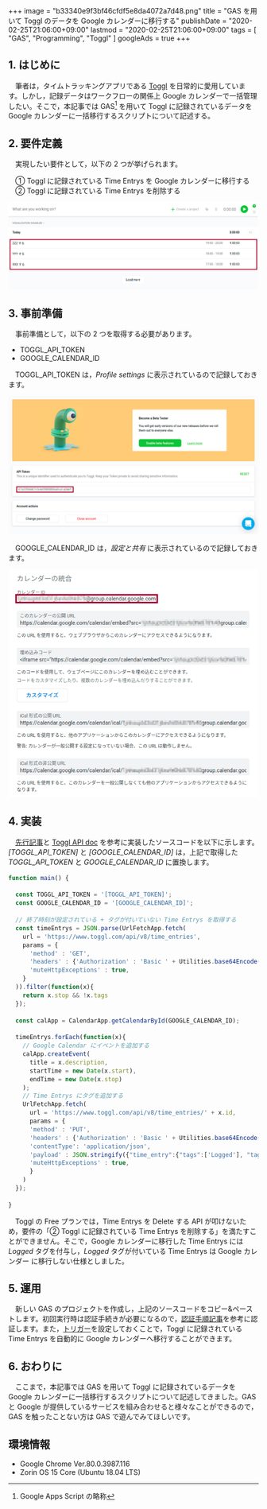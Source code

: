 +++
image = "b33340e9f3bf46cfdf5e8da4072a7d48.png"
title = "GAS を用いて Toggl のデータを Google カレンダーに移行する"
publishDate = "2020-02-25T21:06:00+09:00"
lastmod = "2020-02-25T21:06:00+09:00"
tags = [ "GAS", "Programming", "Toggl" ]
googleAds = true
+++

## 1. はじめに

　筆者は，タイムトラッキングアプリである [Toggl](https://toggl.com/) を日常的に愛用しています。しかし，記録データはワークフローの関係上 Google カレンダーで一括管理したい。そこで，本記事では GAS[^1] を用いて Toggl に記録されているデータを Google カレンダーに一括移行するスクリプトについて記述する。

[^1]: Google Apps Script の略称

## 2. 要件定義

　実現したい要件として，以下の 2 つが挙げられます。

　① Toggl に記録されている Time Entrys を Google カレンダーに移行する  
　② Toggl に記録されている Time Entrys を削除する

![](e8555184bc468f7ea1652db6918563d8.png)

## 3. 事前準備

　事前準備として，以下の 2 つを取得する必要があります。

* TOGGL_API_TOKEN
* GOOGLE_CALENDAR_ID

　TOGGL_API_TOKEN は，*Profile settings* に表示されているので記録しておきます。

![](370e258e7c8c1d8d742a5950f7246a23.png)

　GOOGLE_CALENDAR_ID は，*設定と共有* に表示されているので記録しておきます。

![](06aaa09b5a16de6a5d9a71aa67442a87.png)

## 4. 実装

　[先行記事](https://m-kawaguchi.hatenablog.jp/entry/2017/11/12/Toggl%E3%81%AE%E3%83%AD%E3%82%B0%E3%82%92Google%E3%82%AB%E3%83%AC%E3%83%B3%E3%83%80%E3%83%BC%E3%81%AB%E8%87%AA%E5%8B%95%E8%A8%98%E9%8C%B2%E3%81%99%E3%82%8B%E3%82%B9%E3%82%AF%E3%83%AA%E3%83%97 )と [Toggl API doc](https://github.com/toggl/toggl_api_docs/blob/master/toggl_api.md) を参考に実装したソースコードを以下に示します。*[TOGGL_API_TOKEN]* と *[GOOGLE_CALENDAR_ID]* は，上記で取得した *TOGGL_API_TOKEN* と *GOOGLE_CALENDAR_ID* に置換します。

```js
function main() {
  
  const TOGGL_API_TOKEN = '[TOGGL_API_TOKEN]';
  const GOOGLE_CALENDAR_ID = '[GOOGLE_CALENDAR_ID]';
  
  // 終了時刻が設定されている + タグが付いていない Time Entrys を取得する
  const timeEntrys = JSON.parse(UrlFetchApp.fetch(
    url = 'https://www.toggl.com/api/v8/time_entries',
    params = {
      'method' : 'GET',
      'headers' : {'Authorization' : 'Basic ' + Utilities.base64Encode(TOGGL_API_TOKEN + ':api_token')}, 
      'muteHttpExceptions' : true,
    }
  )).filter(function(x){
    return x.stop && !x.tags
  });
  
  const calApp = CalendarApp.getCalendarById(GOOGLE_CALENDAR_ID);
  
  timeEntrys.forEach(function(x){
    // Google Calendar にイベントを追加する
    calApp.createEvent(
      title = x.description,
      startTime = new Date(x.start),
      endTime = new Date(x.stop)
    );
    // Time Entrys にタグを追加する
    UrlFetchApp.fetch(
      url = 'https://www.toggl.com/api/v8/time_entries/' + x.id,
      params = {
      'method' : 'PUT',
      'headers' : {'Authorization' : 'Basic ' + Utilities.base64Encode(TOGGL_API_TOKEN + ':api_token')}, 
      'contentType': 'application/json',
      'payload' : JSON.stringify({"time_entry":{"tags":['Logged'], "tag_action": "add"}}),
      'muteHttpExceptions' : true,
      }
    )
  });

}
```

　Toggl の Free プランでは，Time Entrys を Delete する API が叩けないため，要件の「② Toggl に記録されている Time Entrys を削除する」を満たすことができません。そこで，Google カレンダーに移行した Time Entrys には *Logged* タグを付与し，*Logged* タグが付いている Time Entrys は Google カレンダー に移行しない仕様としました。

## 5. 運用

　新しい GAS のプロジェクトを作成し，上記のソースコードをコピー&ペーストします。初回実行時は認証手続きが必要になるので，[認証手順記事](https://www.virment.com/step-allow-google-apps-script/)を参考に認証します。また，[トリガー](https://tonari-it.com/gas-trigger-set/)を設定しておくことで，Toggl に記録されている Time Entrys を自動的に Google カレンダーへ移行することができます。

## 6. おわりに

　ここまで，本記事では GAS を用いて Toggl に記録されているデータを Google カレンダーに一括移行するスクリプトについて記述してきました。GAS と Google が提供しているサービスを組み合わせると様々なことができるので，GAS を触ったことない方は GAS で遊んでみてほしいです。

## 環境情報

* Google Chrome Ver.80.0.3987.116
* Zorin OS 15 Core (Ubuntu 18.04 LTS)